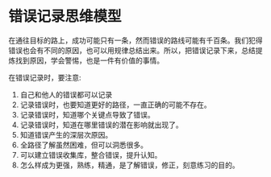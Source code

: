 # 错误记录思维模型

在通往目标的路上，成功可能只有一条，然而错误的路线可能有千百条。我们犯得错误也会有不同的原因，也可以用规律总结出来。所以，把错误记录下来，总结提炼找到原因，学会警惕，也是一件有价值的事情。

在错误记录时，要注意:

1. 自己和他人的错误都可以记录
2. 记录错误时，也要知道更好的路径，一直正确的可能不存在。
3. 记录错误时，知道哪个关键点导致了错误。
4. 记录错误时，知道在哪里错误的潜在影响就出现了。
5. 知道错误产生的深层次原因。
6. 全路径了解虽然困难，但可以洞悉很多。
7. 可以建立错误收集库，整合错误，提升认知。
8. 怎么样成为更强，熟练，精通，是了解错误，修正，刻意练习的目的。

